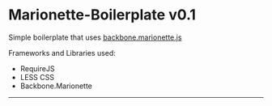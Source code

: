 Marionette-Boilerplate v0.1
===============

Simple boilerplate that uses [backbone.marionette.js][1]

Frameworks and Libraries used:

- RequireJS
- LESS CSS
- Backbone.Marionette

---

[1]: http://marionettejs.com/